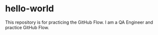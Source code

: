 # hello-world
This repository is for practicing the GitHub Flow.
I am a QA Engineer and practice GitHub Flow.
